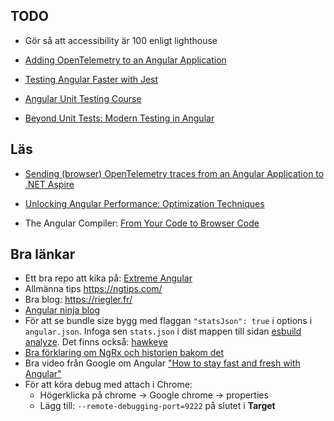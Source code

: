 ## TODO

- Gör så att accessibility är 100 enligt lighthouse

- [Adding OpenTelemetry to an Angular Application](https://timdeschryver.dev/blog/adding-opentelemetry-to-an-angular-application)
 
- [Testing Angular Faster with Jest](https://www.xfive.co/blog/testing-angular-faster-jest/)
 
- [Angular Unit Testing Course](https://www.youtube.com/watch?v=bv9z_UfSqgM)
 
- [Beyond Unit Tests: Modern Testing in Angular
  ](https://www.youtube.com/watch?v=lbiOP-VLKGI)

## Läs

- [Sending (browser) OpenTelemetry traces from an Angular Application to .NET Aspire](https://timdeschryver.dev/blog/Sending-browser-opentelemetry-traces-from-an-angular-application-to-net-aspire)

- [Unlocking Angular Performance: Optimization Techniques](https://www.codemag.com/Article/2507061/Unlocking-Angular-Performance-Optimization-Techniques)

- The Angular Compiler: [From Your Code to Browser Code
  ](https://blog.angulartraining.com/the-angular-compiler-from-your-code-to-browser-code-9b20ac2cbac6)

## Bra länkar

- Ett bra repo att kika på: [Extreme Angular](https://github.com/joematthews/extreme-angular)
- Allmänna tips https://ngtips.com/
- Bra blog: https://riegler.fr/
- [Angular ninja blog](https://blog.ninja-squad.com/tags.html#Angular-ref)
- För att se bundle size bygg med flaggan `"statsJson": true` i options i `angular.json`. Infoga sen `stats.json` i dist mappen till sidan [esbuild analyze](https://esbuild.github.io/analyze/). Det finns också: [hawkeye](https://www.hawkeyeapp.dev/)
- [Bra förklaring om NgRx och historien bakom det]()
- Bra video från Google om Angular ["How to stay fast and fresh with Angular"](https://www.youtube.com/watch?v=B-lipaiZII8)
- För att köra debug med attach i Chrome:
  - Högerklicka på chrome -> Google chrome -> properties
  - Lägg till: `--remote-debugging-port=9222` på slutet i **Target**
